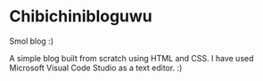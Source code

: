 # Chibichinibloguwu
Smol blog :)

A simple blog built from scratch using HTML and CSS. I have used Microsoft Visual Code Studio as a text editor. :)
